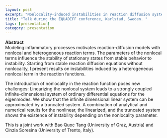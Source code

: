 ```yaml
---
layout: post
excerpt: "Nonlocality-induced instabilities in reaction diffusion systems" 
title: "Talk during the EQUADIFF conference, Karlstad, Sweden. "
tags: [presentation]
category: presentation
---
```


<b>Abstract</b><br>
Modeling inflammatory processes motivates reaction-diffusion models with nonlocal and heterogeneous reaction terms. The parameters of the nonlocal terms influence the stability of stationary states from stable behavior to instability. Starting from stable reaction diffusion equations without nonlocality, I present results on instabilities induced by a heterogeneous nonlocal term in the reaction functions.

The introduction of nonlocality in the reaction function poses new challenges: Linearizing the nonlocal system leads to a strongly coupled infinite-dimensional system of ordinary differential equations for the eigenmodes. We show that the infinite dimensional linear system can be approximated by a truncated system. 
A combination of analytical and numerical results for the nonlinear, the linearized, and the truncated system shows the existence of instability depending on the nonlocality parameter. 

This is a joint work with Bao Quoc Tang (University of Graz, Austria) and Cinzia Soresina (University of Trento, Italy). 




